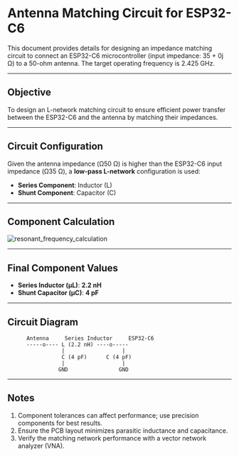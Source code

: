 # Antenna Matching Circuit for ESP32-C6

This document provides details for designing an impedance matching circuit to connect an ESP32-C6 microcontroller (input impedance: 35 + 0j Ω) to a 50-ohm antenna. The target operating frequency is 2.425 GHz.

---

## Objective
To design an L-network matching circuit to ensure efficient power transfer between the ESP32-C6 and the antenna by matching their impedances.

---

## Circuit Configuration
Given the antenna impedance (Ω50 Ω) is higher than the ESP32-C6 input impedance (Ω35 Ω), a **low-pass L-network** configuration is used:

- **Series Component**: Inductor (L)
- **Shunt Component**: Capacitor (C)

---

## Component Calculation


![resonant_frequency_calculation](https://github.com/user-attachments/assets/cb90a101-60c6-4cd1-bca9-735ea93a6af1)

---

## Final Component Values
- **Series Inductor (μL)**: **2.2 nH**
- **Shunt Capacitor (μC)**: **4 pF**

---

## Circuit Diagram
```
      Antenna     Series Inductor     ESP32-C6
      -----o---- L (2.2 nH) ----o-----
                 |                  |
                 C (4 pF)      C (4 pF) 
                 |                  |
                GND                GND
```

---

## Notes
1. Component tolerances can affect performance; use precision components for best results.
2. Ensure the PCB layout minimizes parasitic inductance and capacitance.
3. Verify the matching network performance with a vector network analyzer (VNA).


